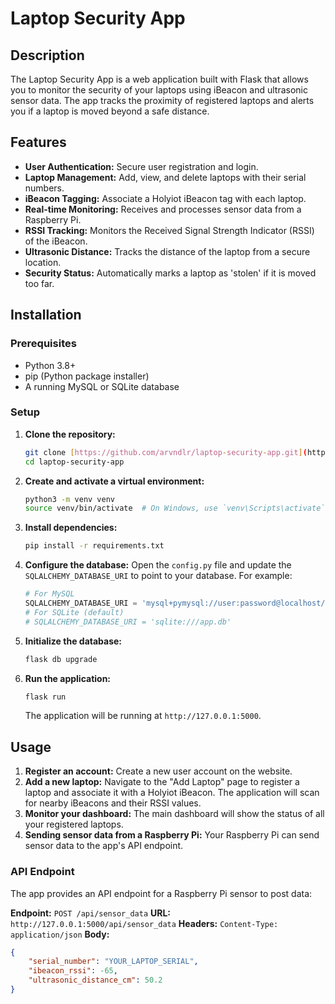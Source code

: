 # Laptop Security App

## Description

The Laptop Security App is a web application built with Flask that allows you to monitor the security of your laptops using iBeacon and ultrasonic sensor data. The app tracks the proximity of registered laptops and alerts you if a laptop is moved beyond a safe distance.

## Features

* **User Authentication:** Secure user registration and login.
* **Laptop Management:** Add, view, and delete laptops with their serial numbers.
* **iBeacon Tagging:** Associate a Holyiot iBeacon tag with each laptop.
* **Real-time Monitoring:** Receives and processes sensor data from a Raspberry Pi.
* **RSSI Tracking:** Monitors the Received Signal Strength Indicator (RSSI) of the iBeacon.
* **Ultrasonic Distance:** Tracks the distance of the laptop from a secure location.
* **Security Status:** Automatically marks a laptop as 'stolen' if it is moved too far.

## Installation

### Prerequisites

* Python 3.8+
* pip (Python package installer)
* A running MySQL or SQLite database

### Setup

1.  **Clone the repository:**
    ```bash
    git clone [https://github.com/arvndlr/laptop-security-app.git](https://github.com/arvndlr/laptop-security-application.git)
    cd laptop-security-app
    ```

2.  **Create and activate a virtual environment:**
    ```bash
    python3 -m venv venv
    source venv/bin/activate  # On Windows, use `venv\Scripts\activate`
    ```

3.  **Install dependencies:**
    ```bash
    pip install -r requirements.txt
    ```

4.  **Configure the database:**
    Open the `config.py` file and update the `SQLALCHEMY_DATABASE_URI` to point to your database. For example:
    ```python
    # For MySQL
    SQLALCHEMY_DATABASE_URI = 'mysql+pymysql://user:password@localhost/db_name'
    # For SQLite (default)
    # SQLALCHEMY_DATABASE_URI = 'sqlite:///app.db'
    ```

5.  **Initialize the database:**
    ```bash
    flask db upgrade
    ```

6.  **Run the application:**
    ```bash
    flask run
    ```
    The application will be running at `http://127.0.0.1:5000`.

## Usage

1.  **Register an account:** Create a new user account on the website.
2.  **Add a new laptop:** Navigate to the "Add Laptop" page to register a laptop and associate it with a Holyiot iBeacon. The application will scan for nearby iBeacons and their RSSI values.
3.  **Monitor your dashboard:** The main dashboard will show the status of all your registered laptops.
4.  **Sending sensor data from a Raspberry Pi:** Your Raspberry Pi can send sensor data to the app's API endpoint.

### API Endpoint

The app provides an API endpoint for a Raspberry Pi sensor to post data:

**Endpoint:** `POST /api/sensor_data`
**URL:** `http://127.0.0.1:5000/api/sensor_data`
**Headers:** `Content-Type: application/json`
**Body:**
```json
{
    "serial_number": "YOUR_LAPTOP_SERIAL",
    "ibeacon_rssi": -65,
    "ultrasonic_distance_cm": 50.2
}
